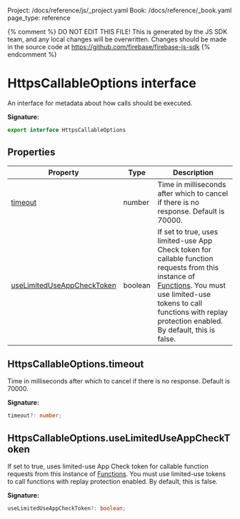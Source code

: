 Project: /docs/reference/js/_project.yaml
Book: /docs/reference/_book.yaml
page_type: reference

{% comment %}
DO NOT EDIT THIS FILE!
This is generated by the JS SDK team, and any local changes will be
overwritten. Changes should be made in the source code at
https://github.com/firebase/firebase-js-sdk
{% endcomment %}

# HttpsCallableOptions interface
An interface for metadata about how calls should be executed.

<b>Signature:</b>

```typescript
export interface HttpsCallableOptions 
```

## Properties

|  Property | Type | Description |
|  --- | --- | --- |
|  [timeout](./functions.httpscallableoptions.md#httpscallableoptionstimeout) | number | Time in milliseconds after which to cancel if there is no response. Default is 70000. |
|  [useLimitedUseAppCheckToken](./functions.httpscallableoptions.md#httpscallableoptionsuselimiteduseappchecktoken) | boolean | If set to true, uses limited-use App Check token for callable function requests from this instance of [Functions](./functions.functions.md#functions_interface)<!-- -->. You must use limited-use tokens to call functions with replay protection enabled. By default, this is false. |

## HttpsCallableOptions.timeout

Time in milliseconds after which to cancel if there is no response. Default is 70000.

<b>Signature:</b>

```typescript
timeout?: number;
```

## HttpsCallableOptions.useLimitedUseAppCheckToken

If set to true, uses limited-use App Check token for callable function requests from this instance of [Functions](./functions.functions.md#functions_interface)<!-- -->. You must use limited-use tokens to call functions with replay protection enabled. By default, this is false.

<b>Signature:</b>

```typescript
useLimitedUseAppCheckToken?: boolean;
```
